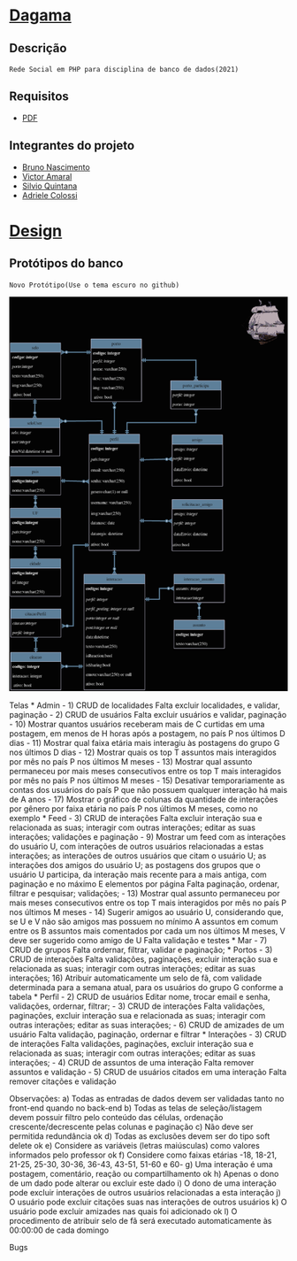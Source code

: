 # [Dagama](https://dagama.herokuapp.com/)
## Descrição
    Rede Social em PHP para disciplina de banco de dados(2021)
## Requisitos
* [PDF](https://github.com/Chipskein/dagama/blob/main/lista9-projeto.pdf)
## Integrantes do projeto
* [Bruno Nascimento](https://github.com/Chipskein)
* [Victor Amaral](https://github.com/VictorAmaral22)
* [Silvio Quintana](https://github.com/SilvioGQ)
* [Adriele Colossi](https://github.com/adrielecolossi)

# [Design](https://www.figma.com/file/WmCnbvOqMdXhFGvoKSXfjT/dagama.com?node-id=2%3A2)

## Protótipos do banco
    Novo Protótipo(Use o tema escuro no github)
   ![dagama_proto](https://github.com/Chipskein/dagama/blob/main/backend/infra/dagama.png)


Telas
    * Admin
        - 1) CRUD de localidades
            Falta excluir localidades, e validar, paginação
        - 2) CRUD de usuários
            Falta excluir usuários e validar, paginação
        - 10) Mostrar quantos usuários receberam mais de C curtidas em uma postagem, em menos de H horas após a postagem,
        no país P nos últimos D dias
        - 11) Mostrar qual faixa etária mais interagiu às postagens do grupo G nos últimos D dias
        - 12) Mostrar quais os top T assuntos mais interagidos por mês no país P nos últimos M meses
        - 13) Mostrar qual assunto permaneceu por mais meses consecutivos entre os top T mais interagidos por mês no país P 
        nos últimos M meses
        - 15) Desativar temporariamente as contas dos usuários do país P que não possuem qualquer interação há mais de A 
        anos
        - 17) Mostrar o gráfico de colunas da quantidade de interações por gênero por faixa etária no país P nos últimos M meses,
        como no exemplo
    * Feed
        - 3) CRUD de interações
            Falta excluir interação sua e relacionada as suas; interagir com outras interações; editar as suas interações; validações e paginação
        - 9) Mostrar um feed com as interações do usuário U, com interações de outros usuários relacionadas a estas interações; 
        as interações de outros usuários que citam o usuário U; as interações dos amigos do usuário U; as postagens dos 
        grupos que o usuário U participa, da interação mais recente para a mais antiga, com paginação e no máximo E 
        elementos por página
            Falta paginação, ordenar, filtrar e pesquisar; validações;
        - 13) Mostrar qual assunto permaneceu por mais meses consecutivos entre os top T mais interagidos por mês no país P 
        nos últimos M meses
        - 14) Sugerir amigos ao usuário U, considerando que, se U e V não são amigos mas possuem no mínimo A assuntos em 
        comum entre os B assuntos mais comentados por cada um nos últimos M meses, V deve ser sugerido como amigo de U
            Falta validação e testes
    * Mar
        - 7) CRUD de grupos
            Falta ordernar, filtrar, validar e paginação;
    * Portos
        - 3) CRUD de interações
            Falta validações, paginações, excluir interação sua e relacionada as suas; interagir com outras interações; editar as suas interações;
        16) Atribuir automaticamente um selo de fã, com validade determinada para a semana atual, para os usuários do grupo 
        G conforme a tabela
    * Perfil
        - 2) CRUD de usuários
            Editar nome, trocar email e senha, validações, ordernar, filtrar;
        - 3) CRUD de interações
            Falta validações, paginações, excluir interação sua e relacionada as suas; interagir com outras interações; editar as suas interações;
        - 6) CRUD de amizades de um usuário 
            Falta validação, paginação, ordernar e filtrar
    * Interações
        - 3) CRUD de interações
            Falta validações, paginações, excluir interação sua e relacionada as suas; interagir com outras interações; editar as suas interações;
        - 4) CRUD de assuntos de uma interação
            Falta remover assuntos e validação
        - 5) CRUD de usuários citados em uma interação
            Falta remover citações e validação

Observações:
    a) Todas as entradas de dados devem ser validadas tanto no front-end quando no back-end
    b) Todas as telas de seleção/listagem devem possuir filtro pelo conteúdo das células, ordenação crescente/decrescente 
    pelas colunas e paginação
    c) Não deve ser permitida redundância
        ok
    d) Todas as exclusões devem ser do tipo soft delete
        ok
    e) Considere as variáveis (letras maiúsculas) como valores informados pelo professor
        ok
    f) Considere como faixas etárias -18, 18-21, 21-25, 25-30, 30-36, 36-43, 43-51, 51-60 e 60-
    g) Uma interação é uma postagem, comentário, reação ou compartilhamento
        ok
    h) Apenas o dono de um dado pode alterar ou excluir este dado
    i) O dono de uma interação pode excluir interações de outros usuários relacionadas a esta interação
    j) O usuário pode excluir citações suas nas interações de outros usuários
    k) O usuário pode excluir amizades nas quais foi adicionado
        ok
    l) O procedimento de atribuir selo de fã será executado automaticamente às 00:00:00 de cada domingo

Bugs
